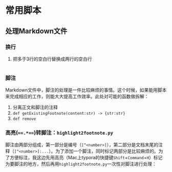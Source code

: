 # 常用脚本

## 处理Markdown文件

### 换行

1. 把多于3行的空白行替换成两行的空白行

   ```
   ```

   

### 脚注

Markdown文件中，脚注的处理是一件比较麻烦的事情。这个时候，如果能用脚本来完成相应的工作，则能大大提高工作效率。此处对可能的函数做拆解：

1. 分离正文和脚注的注释
2. `def getExistingFootnote(content:str) -> {str:str}`
3. `def remove`



### 高亮(`==.*==`)转脚注：`highlight2footnote.py`

脚注由两部分组成，第一部分是编号（`[^<number>]`），第二部分是文档末尾的注释（`[^<number>]:...`）。为了添加一个脚注，同时标记两部分是比较麻烦的。为了方便标注，我这边先用高亮（Mac上typora的快捷键`Shift`+`Command`+`H`）标记为要脚注的地方，然后再用`highlight2footnote.py`一次性对脚注进行处理：



